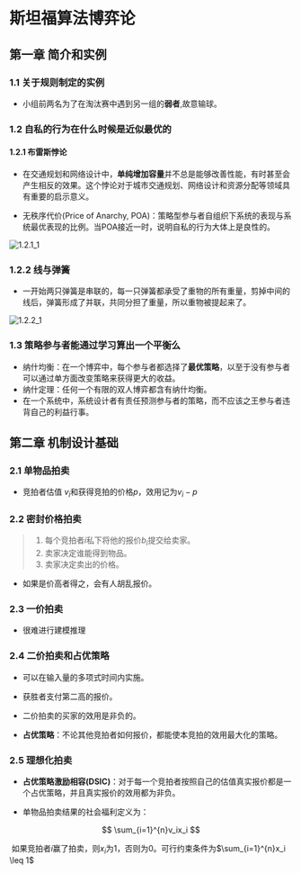 # 斯坦福算法博弈论

## 第一章 简介和实例

### 1.1 关于规则制定的实例

- 小组前两名为了在淘汰赛中遇到另一组的**弱者**,故意输球。

### 1.2 自私的行为在什么时候是近似最优的

#### 1.2.1 布雷斯悖论

- 在交通规划和网络设计中，**单纯增加容量**并不总是能够改善性能，有时甚至会产生相反的效果。这个悖论对于城市交通规划、网络设计和资源分配等领域具有重要的启示意义。

- 无秩序代价(Price of Anarchy, POA)：策略型参与者自组织下系统的表现与系统最优表现的比例。当POA接近一时，说明自私的行为大体上是良性的。

![1.2.1_1](D:\研一\论文\notes\pictures\1.2.1_1.png)



### 1.2.2 线与弹簧

- 一开始两只弹簧是串联的，每一只弹簧都承受了重物的所有重量，剪掉中间的线后，弹簧形成了并联，共同分担了重量，所以重物被提起来了。

![1.2.2_1](D:\研一\论文\notes\pictures\1.2.2_1.png)

### 1.3 策略参与者能通过学习算出一个平衡么

- 纳什均衡：在一个博弈中，每个参与者都选择了**最优策略**，以至于没有参与者可以通过单方面改变策略来获得更大的收益。
- 纳什定理：任何一个有限的双人博弈都含有纳什均衡。
- 在一个系统中，系统设计者有责任预测参与者的策略，而不应该之王参与者违背自己的利益行事。

## 第二章 机制设计基础

### 2.1 单物品拍卖

- 竞拍者估值 $v_i$和获得竞拍的价格$p$，效用记为$v_i-p$

### 2.2 密封价格拍卖

> 1. 每个竞拍者$i$私下将他的报价$b_i$提交给卖家。
> 2. 卖家决定谁能得到物品。
> 3. 卖家决定卖出的价格。

- 如果是价高者得之，会有人胡乱报价。

### 2.3 一价拍卖

- 很难进行建模推理

### 2.4 二价拍卖和占优策略

- 可以在输入量的多项式时间内实施。

- 获胜者支付第二高的报价。
- 二价拍卖的买家的效用是非负的。
- **占优策略**：不论其他竞拍者如何报价，都能使本竞拍的效用最大化的策略。

### 2.5 理想化拍卖

- **占优策略激励相容(DSIC)**：对于每一个竞拍者按照自己的估值真实报价都是一个占优策略，并且真实报价的效用都为非负。

- 单物品拍卖结果的社会福利定义为：

$$
\sum_{i=1}^{n}v_ix_i
$$

​	如果竞拍者$i$赢了拍卖，则$x_i$为1，否则为0。可行约束条件为$\sum_{i=1}^{n}x_i \leq 1$




